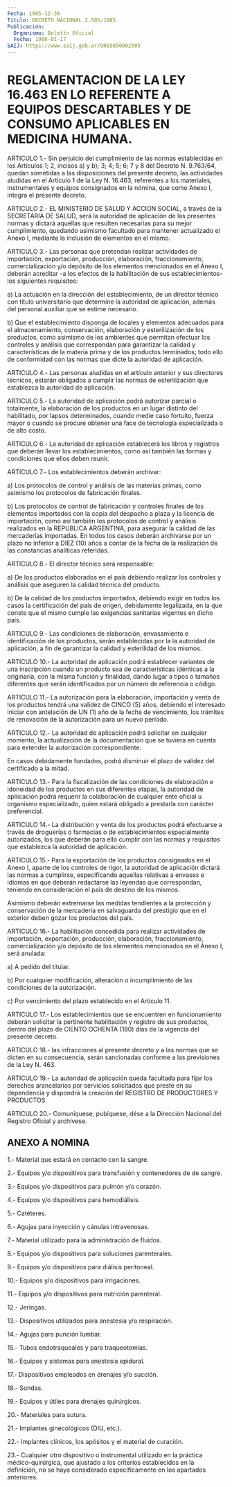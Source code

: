 ```yaml
---
Fecha: 1985-12-30
Título: DECRETO NACIONAL 2.505/1985
Publicación:
  Organismo: Boletín Oficial
  Fecha: 1986-01-17
SAIJ: https://www.saij.gob.ar/DN19850002505
---
```

# REGLAMENTACION DE LA LEY 16.463 EN LO REFERENTE A EQUIPOS DESCARTABLES Y DE CONSUMO APLICABLES EN MEDICINA HUMANA.

<a id="1"></a>
ARTICULO    1.-  Sin  perjuicio  del  cumplimiento  de  las  normas establecidas  en los Artículos 1; 2, incisos a) y b); 3; 4; 5; 6; 7 y 8 del Decreto  N.  9.763/64, quedan sometidas a las disposiciones del presente decreto,  las  actividades  aludidas en el Artículo 1 de la Ley N. 16.463, referentes a los materiales,  instrumentales y equipos  consignados  en  la nómina, que como Anexo I,  integra  el presente decreto.

<a id="2"></a>
ARTICULO  2.-  EL  MINISTERIO DE SALUD Y ACCION SOCIAL, a través de la SECRETARIA DE SALUD,  será  la  autoridad  de  aplicación de las presentes  normas  y dictará aquellas que resulten necesarias  para su mejor cumplimiento,  quedando  asimismo  facultado para mantener actualizado el Anexo I, mediante la inclusión  de  elementos  en el mismo.

<a id="3"></a>
ARTICULO  3.-  Las  personas  que pretendan realizar actividades de importación, exportación, producción, elaboración, fraccionamiento, comercialización  y/o  depósito  de  los elementos mencionados en el Anexo I, deberán acreditar -a los efectos  de la habilitación  de  sus  establecimientos- los siguientes requisitos:

a)  La  actuación  en  la  dirección  del  establecimiento,  de  un director  técnico  con  título    universitario  que  determine  la autoridad  de  aplicación,  además del  personal  auxiliar  que  se estime necesario.

b)  Que  el  establecimiento  disponga    de  locales  y  elementos adecuados  para  el  almacenamiento,  conservación,  elaboración  y esterilización de los productos, como asimismo  de  los  ambientes que  permitan  efectuar  los  controles y análisis que correspondan para garantizar la calidad y características  de la materia prima y de  los  productos  terminados;  todo ello de conformidad  con  las normas que dicte la autoridad de aplicación.

<a id="4"></a>
ARTICULO  4.-  Las  personas aludidas en el artículo anterior y sus directores técnicos,  estarán  obligados  a  cumplir  las normas de esterilización    que    establezca  la  autoridad  de  aplicación.

<a id="5"></a>
ARTICULO  5.-  La autoridad de aplicación podrá autorizar parcial o totalmente, la elaboración  de  los  productos en un lugar distinto del  habilitado,  por  lapsos  determinados,    cuando  medie  caso fortuito, fuerza mayor o cuando se procure obtener  una  face    de tecnología especializada o de alto costo.

<a id="6"></a>
ARTICULO  6.-  La  autoridad de aplicación establecerá los libros y registros  que  deberán   llevar  los  establecimientos,  como  así también  las  formas  y  condiciones    que   ellos  deben  reunir.

<a id="7"></a>
ARTICULO    7.-    Los   establecimientos  deberán  archivar:

a) Los protocolos de control  y  análisis  de  las materias primas, como   asimismo  los  protocolos  de  fabricación  finales.

b) Los  protocolos de control de fabricación y controles finales de los elementos  importados  con  la  copia del despacho a plaza y la licencia  de  importación,  como  así  también  los  protocolos  de control  y  análisis  realizados  en la REPUBLICA  ARGENTINA,  para asegurar la calidad de las mercaderías  importadas.  En  todos  los casos  deberán archivarse por un plazo no inferior a DIEZ (10) años a  contar  de  la  fecha  de  la  realización  de  las  constancias analíticas referidas.

<a id="8"></a>
ARTICULO 8.- El director técnico será responsable:

a)  De  los  productos  elaborados en el país debiendo realizar los controles y análisis que  aseguren la calidad técnica del producto.

b) De la calidad de los productos  importados,  debiendo  exigir en todos  los  casos  la certificación del país de origen, debidamente legalizada, en la que  conste  que  el  mismo cumple las exigencias sanitarias vigentes en dicho país.

<a id="9"></a>
ARTICULO   9.-  Las  condiciones  de  elaboración,  envasamiento  e identificación  de  los  productos,  serán  establecidas  por la la autoridad   de  aplicación,  a  fin  de  garantizar  la  calidad  y esterilidad de los mismos.

<a id="10"></a>
ARTICULO    10.-   La  autoridad  de  aplicación  podrá  establecer variantes de una inscripción cuando un producto sea de características idénticas  a  la originaria, con la misma función y finalidad,  dando lugar a tipos  o  tamaños  diferentes  que  serán identificados por un número de referencia o código.

<a id="11"></a>
ARTICULO  11.-  La  autorización para la elaboración, importación y venta de los productos  tendrá  una  validez  de  CINCO  (5)  años, debiendo el interesado iniciar con antelación  de UN (1) año de  la fecha de vencimiento, los trámites de renovación de la autorización para un nuevo período.

<a id="12"></a>
ARTICULO  12.-  La  autoridad  de  aplicación  podrá  solicitar  en cualquier  momento,  la  actualización  de  la documentación que se tuviera en cuenta para extender la autorización    correspondiente.

En casos debidamente fundados, podrá disminuir el plazo  de validez del certificado a la mitad.

<a id="13"></a>
ARTICULO    13.-  Para  la  fiscalización  de  las  condiciones  de elaboración  e  idoneidad  de  los  productos  en  sus  diferentes etapas, la autoridad  de apliicación podrá requerir la colaboración de cualquier ente oficial  u organismo  especializado, quien estará obligado a prestarla con carácter  preferencial.

<a id="14"></a>
ARTICULO  14.-  La  distribución  y  venta  de  los productos podrá efectuarse a través de droguerías o farmacias o de establecimientos especialmente autorizados, los que  deberán   para ello  cumplir  con  las  normas  y  requisitos  que  establezca  la autoridad de aplicación.

<a id="15"></a>
ARTICULO  15.- Para la exportación de los productos consignados  en el Anexo I,  aparte  de  los  controles  de  rigor, la autoridad de aplicación  dictará las normas a cumplirse, especificando  aquellas relativas  a envases  e  idiomas  en  que  deberán  redactarse  las leyendas que  correspondan,  teniendo  en  consideración el país de destino de los mismos.

Asimismo deberán extremarse las medidas tendientes  a la protección y  conservación  de la mercadería en salvaguarda del prestigio  que en el exterior deben gozar los productos del país.

<a id="16"></a>
ARTICULO  16.-  La habilitación concedida para realizar actividades de importación, exportación, producción, elaboración, fraccionamiento,  comercialización  y/o  depósito  de los elementos mencionados en el Anexo I, será anulada:

a) A pedido del titular.

b) Por cualquier modificación, alteración o incumplimiento  de  las condiciones de la autorización.

c)  Por  vencimiento  del  plazo  establecido  en  el  Artículo 11.

<a id="17"></a>
ARTICULO 17.- Los establecimientos que se encuentren en funcionamiento  deberán  solicitar  la  pertinente  habilitación  y registro  de  sus  productos,  dentro  del  plazo de CIENTO OCHENTA (180) días de la vigencia del presente decreto.

<a id="18"></a>
ARTICULO  18.-  las infracciones al presente decreto y a las normas que se dicten en  su consecuencia, serán sancionadas conforme a las previsiones de la Ley N. 463.

<a id="19"></a>
ARTICULO  19.-  La  autoridad  de  aplicación queda facultada para fijar  los  derechos  arancelarios por  servicios  solicitados  que preste en su dependencia  y  dispondrá  la creación del REGISTRO DE PRODUCTORES Y PRODUCTOS.

<a id="20"></a>
ARTICULO  20.- Comuníquese, pubíquese, dése a la Dirección Nacional del Registro Oficial y archívese.

## ANEXO A NOMINA

1.- Material que estará en contacto con la sangre.

2.-  Equipos y/o dispositivos para transfusión y contenedores de de sangre.

3.-  Equipos   y/o  dispositivos  para  pulmón  y/o  corazón.

4.- Equipos y/o dispositivos para hemodiálisis.

5.- Catéteres.

6.- Agujas para inyección y cánulas intravenosas.

7.- Material utilizado  para  la  administración  de  fluidos.

8.-  Equipos  y/o  dispositivos para soluciones parenterales.

9.-  Equipos  y/o  dispositivos   para  diálisis  peritoneal.

10.- Equipos y/o dispositivos para irrigaciones.

11.-  Equipos  y/o  dispositivos para  nutrición  parenteral.

12.- Jeringas.

13.- Dispositivos utilizados  para  anestesia y/o respiración.

14.- Agujas para punción lumbar.

15.- Tubos endotraqueales y para traqueotomías.

16.- Equipos y sistemas para anestesia epidural.

17.-  Dispositivos  empleados  en  drenajes    y/o   succión.

18.- Sondas.

19.- Equipos y útiles para drenajes quirúrgicos.

20.- Materiales para sutura.

21.- Implantes ginecológicos (DIU, etc.).

22.-  Implantes  clínicos, los apósitos y el material de  curación.

23.- Cualquier otro  dispositivo  o  instrumental  utilizado  en la práctica    médico-quirúrgica,    que   ajustado  a  los  criterios establecidos en la definición, no se haya considerado específicamente en los apartados anteriores.